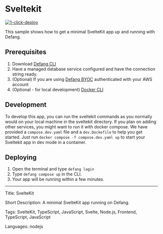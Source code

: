 # Sveltekit

[![1-click-deploy](https://defang.io/deploy-with-defang.png)](https://portal.defang.dev/redirect?url=https%3A%2F%2Fgithub.com%2Fnew%3Ftemplate_name%3Dsample-sveltekit-template%26template_owner%3DDefangSamples)

This sample shows how to get a minimal SvelteKit app up and running with Defang.

## Prerequisites

1. Download [Defang CLI](https://github.com/DefangLabs/defang)
2. Have a managed database service configured and have the connection string ready.
3. (Optional) If you are using [Defang BYOC](https://docs.aws.amazon.com/cli/latest/userguide/cli-chap-configure.html) authenticated with your AWS account
4. (Optional - for local development) [Docker CLI](https://docs.docker.com/engine/install/)

## Development

To develop this app, you can run the sveltekit commands as you normally would on your local machine in the sveltekit directory. If you plan on adding other services, you might want to run it with docker compose. We have provided a `compose.dev.yaml` file and a `dev.Dockefile` to help you get started. Just run `docker compose -f compose.dev.yaml up` to start your Sveltekit app in dev mode in a container.

## Deploying

1. Open the terminal and type `defang login`
2. Type `defang compose up` in the CLI.
3. Your app will be running within a few minutes.

---

Title: SvelteKit

Short Description: A minimal SvelteKit app running on Defang.

Tags: SvelteKit, TypeScript, JavaScript, Svelte, Node.js, Frontend, TypeScript, JavaScript

Languages: nodejs
